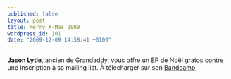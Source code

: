 ```yaml
---
published: false
layout: post
title: Merry X​-​Mas 2009
wordpress_id: 101
date: "2009-12-09 14:58:41 +0100"
---
```


**Jason Lytle**, ancien de Grandaddy, vous offre un EP de Noël gratos contre une
inscription à sa mailing list. À télécharger sur son [Bandcamp][1].

[1]: https://jasonlytle.bandcamp.com/
